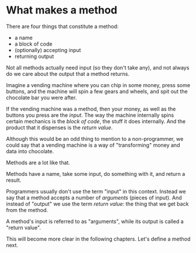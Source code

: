 # What makes a method

There are four things that constitute a method:

* a name
* a block of code
* (optionally) accepting input
* returning output

Not all methods actually need input (so they don't take any), and not always do
we care about the output that a method returns.

Imagine a vending machine where you can chip in some money, press some buttons,
and the machine will spin a few gears and wheels, and spit out the chocolate
bar you were after.

If the vending machine was a method, then your money, as well as the buttons
you press are the *input*. The way the machine internally spins certain
mechanics is the *block of code*, the stuff it does internally. And the product
that it dispenses is the *return value*.

Although this would be an odd thing to mention to a non-programmer, we could
say that a vending machine is a way of "transforming" money and data into
chocolate.

Methods are a lot like that.

<p class="hint">
Methods have a name, take some input, do something with it, and return a result.
</p>

Programmers usually don't use the term "input" in this context. Instead we say
that a method accepts a number of *arguments* (pieces of input). And instead of
"output" we use the term *return value*: the thing that we get back from the
method.

<p class="hint">
A method's input is referred to as "arguments", while its output is called a
"return value".
</p>

This will become more clear in the following chapters. Let's define a method next.
